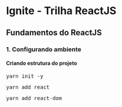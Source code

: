 # Ignite - Trilha ReactJS

## Fundamentos do ReactJS

### 1. Configurando ambiente

#### Criando estrutura do projeto
<pre>yarn init -y</pre>
<pre>yarn add react</pre>
<pre>yarn add react-dom</pre>